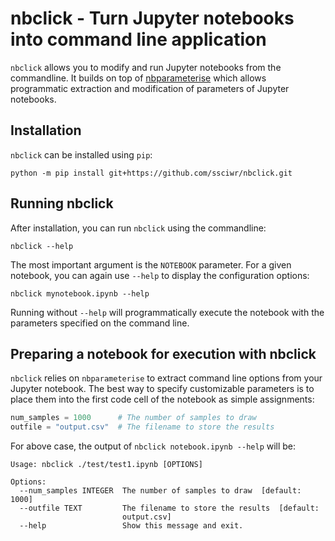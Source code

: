 # nbclick - Turn Jupyter notebooks into command line application

`nbclick` allows you to modify and run Jupyter notebooks from the commandline.
It builds on top of [nbparameterise](https://github.com/takluyver/nbparameterise) which allows
programmatic extraction and modification of parameters of Jupyter notebooks.

## Installation

`nbclick` can be installed using `pip`:

```
python -m pip install git+https://github.com/ssciwr/nbclick.git
```

## Running nbclick

After installation, you can run `nbclick` using the commandline:

```
nbclick --help
```

The most important argument is the `NOTEBOOK` parameter. For a given notebook,
you can again use `--help` to display the configuration options:

```
nbclick mynotebook.ipynb --help
```

Running without `--help` will programmatically execute the notebook with
the parameters specified on the command line.

## Preparing a notebook for execution with nbclick

`nbclick` relies on `nbparameterise` to extract command line options from your
Jupyter notebook. The best way to specify customizable parameters is to place
them into the first code cell of the notebook as simple assignments:

```python
num_samples = 1000      # The number of samples to draw
outfile = "output.csv"  # The filename to store the results
```

For above case, the output of `nbclick notebook.ipynb --help` will be:

```
Usage: nbclick ./test/test1.ipynb [OPTIONS]

Options:
  --num_samples INTEGER  The number of samples to draw  [default: 1000]
  --outfile TEXT         The filename to store the results  [default:
                         output.csv]
  --help                 Show this message and exit.
```